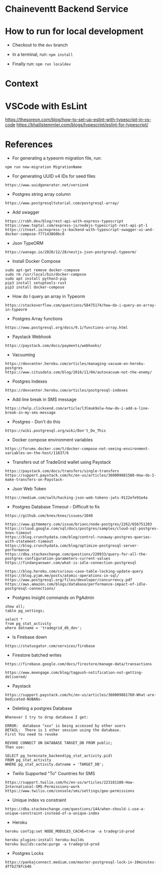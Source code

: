 # Chaineventt Backend Service


# How to run for local development
- Checkout to the `dev` branch

- In a terminal, run:
```npm install```

- Finally run:
```npm run localdev```


# Context



# VSCode with EsLint
https://thesoreon.com/blog/how-to-set-up-eslint-with-typescript-in-vs-code
https://khalilstemmler.com/blogs/typescript/eslint-for-typescript/


# References

- For generating a typeorm migration file, run:
 ```
 npm run new-migration MigrationName
 ```

- For generating UUID v4 IDs for seed files
```
https://www.uuidgenerator.net/version4
```

- Postgres string array column
```
https://www.postgresqltutorial.com/postgresql-array/
```

- Add swagger
```
https://rsbh.dev/blog/rest-api-with-express-typescript
https://www.toptal.com/express-js/nodejs-typescript-rest-api-pt-1
https://itnext.io/express-js-backend-with-typescript-swagger-ui-and-docker-compose-f77143860bc8
```

- Json TypeORM
```
https://wanago.io/2020/12/28/nestjs-json-postgresql-typeorm/
```

- Install Docker Compose
```
sudo apt-get remove docker-compose
sudo rm /usr/local/bin/docker-compose
sudo apt install python3-pip
pip3 install setuptools-rust
pip3 install docker-compose
```

- How do I query an array in Typeorm
```
https://stackoverflow.com/questions/58475174/how-do-i-query-an-array-in-typeorm
```

- Postgres Array functions
```
https://www.postgresql.org/docs/9.1/functions-array.html
```

- Paystack Webhook
```
https://paystack.com/docs/payments/webhooks/
```

- Vacuuming
```
https://devcenter.heroku.com/articles/managing-vacuum-on-heroku-postgres
https://www.citusdata.com/blog/2016/11/04/autovacuum-not-the-enemy/
```

- Postgres Indexes
```
https://devcenter.heroku.com/articles/postgresql-indexes
```

- Add line break in SMS message
```
https://help.clicksend.com/article/l3lmuk9olw-how-do-i-add-a-line-break-in-my-sms-message
```

- Postgres - Don't do this
```
https://wiki.postgresql.org/wiki/Don't_Do_This
```

- Docker compose environment variables 
```
https://forums.docker.com/t/docker-compose-not-seeing-environment-variables-on-the-host/11837/6
```

- Transfers out of TradeGrid wallet using Paystack
```
https://paystack.com/docs/transfers/single-transfers
https://support.paystack.com/hc/en-us/articles/360009881580-How-do-I-make-transfers-on-Paystack-
```

- Json Web Token
```
https://medium.com/swlh/hacking-json-web-tokens-jwts-9122efe91e4a
```

- Postgres Database Timeout - Difficult to fix
```
https://github.com/knex/knex/issues/1040

https://www.gitmemory.com/issue/brianc/node-postgres/2262/656751203
https://cloud.google.com/sql/docs/postgres/samples/cloud-sql-postgres-knex-timeout
https://blog.crunchydata.com/blog/control-runaway-postgres-queries-with-statement-timeout
https://blog.crunchydata.com/blog/optimize-postgresql-server-performance
https://dba.stackexchange.com/questions/220933/query-for-all-the-postgres-configuration-parameters-current-values
https://findanyanswer.com/what-is-idle-connection-postgresql

https://blog.heroku.com/curious-case-table-locking-update-query
https://blog.pjam.me/posts/atomic-operations-in-sql/
https://www.postgresql.org/files/developer/concurrency.pdf
https://aws.amazon.com/blogs/database/performance-impact-of-idle-postgresql-connections/
```

- Postgres Insight commands on PgAdmin
```
show all;
table pg_settings;

select *
from pg_stat_activity
where datname = 'tradegrid_db_dev';
```

- Is Firebase down
```
https://statusgator.com/services/firebase
```

- Firestore batched writes
```
https://firebase.google.com/docs/firestore/manage-data/transactions
```

```
https://www.moengage.com/blog/tagpush-notification-not-getting-delivered/
```

- Paystack
```
https://support.paystack.com/hc/en-us/articles/360009881760-What-are-Dedicated-NUBANs-
```

- Deleting a postgres Database
```
Whenever I try to drop database I get:

ERROR:  database "xxx" is being accessed by other users
DETAIL:  There is 1 other session using the database.
First You need to revoke

REVOKE CONNECT ON DATABASE TARGET_DB FROM public;
Then use:

SELECT pg_terminate_backend(pg_stat_activity.pid)
FROM pg_stat_activity
WHERE pg_stat_activity.datname = 'TARGET_DB';
```

- Twilio Supported "To" Countries for SMS
```
https://support.twilio.com/hc/en-us/articles/223181108-How-International-SMS-Permissions-work
https://www.twilio.com/console/sms/settings/geo-permissions
```

- Unique index vs constraint
```
https://dba.stackexchange.com/questions/144/when-should-i-use-a-unique-constraint-instead-of-a-unique-index
```

- Heroku
```
heroku config:set NODE_MODULES_CACHE=true -a tradegrid-prod

heroku plugins:install heroku-builds
heroku builds:cache:purge -a tradegrid-prod
```

- Postgres Locks
```
https://pankajconnect.medium.com/master-postgresql-lock-in-10minutes-dffb278fcb46
```

